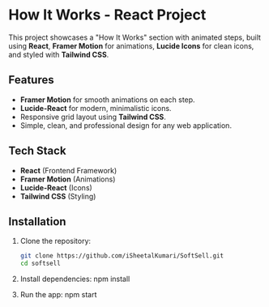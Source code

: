 # How It Works - React Project

This project showcases a "How It Works" section with animated steps, built using **React**, **Framer Motion** for animations, **Lucide Icons** for clean icons, and styled with **Tailwind CSS**.

## Features
- **Framer Motion** for smooth animations on each step.
- **Lucide-React** for modern, minimalistic icons.
- Responsive grid layout using **Tailwind CSS**.
- Simple, clean, and professional design for any web application.

## Tech Stack
- **React** (Frontend Framework)
- **Framer Motion** (Animations)
- **Lucide-React** (Icons)
- **Tailwind CSS** (Styling)

## Installation
1. Clone the repository:
   ```bash
   git clone https://github.com/iSheetalKumari/SoftSell.git
   cd softsell

2. Install dependencies:
   npm install

3. Run the app:
   npm start

